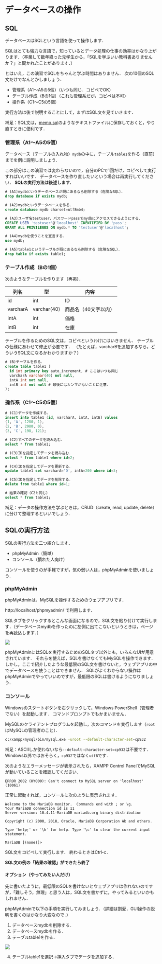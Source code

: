 # データベースの操作

## SQL

データベースはSQLという言語を使って操作します．

SQLはとても強力な言語で，知っているとデータ処理の仕事の効率はかなり上がります．（卒業して数年経った元学生から，「SQLを学ぶいい教科書ありませんか？」と聞かれたことがあります．）

とはいえ，この演習でSQLをちゃんと学ぶ時間はありません．
次の10個のSQL文だけでなんとかしましょう．

* 管理系（A1～A5の5個）（いつも同じ．コピペでOK）
* デーブル作成（Bの1個）（これも管理系だが，コピペは不可）
* 操作系（C1～C5の5個）

実行方法は後で説明することにして，まずはSQL文を見ていきます．

補足：SQL文は，[memo.sql](memo.sql)のようなテキストファイルに保存しておくと，やり直すときに便利です．

### 管理系（A1～A5の5個）

データベース（テーブルの入れ物）`mydb`の中に，テーブル`table1`を作る（直前）までを例に説明しましょう．

この部分はこの演習では変わらないので，自分のPCで1回だけ，コピペして実行すればいいです．
データベースを作り直したいという場合は再実行してください．
**SQLの実行方法は後述します．**

```sql
# (A1)mydbというデータベースが既にあるなら削除する（危険なSQL）．
drop database if exists mydb;

# (A2)mydbというデータベースを作る．
create database mydb charset=utf8mb4;

# (A3)ユーザ名testuser，パスワードpassでmydbにアクセスできるようにする．
CREATE USER 'testuser'@'localhost' IDENTIFIED BY 'pass';
GRANT ALL PRIVILEGES ON mydb.* TO 'testuser'@'localhost';

# (A4)mydbを使うことを宣言する．
use mydb;

# (A5)table1というテーブルが既にあるなら削除する（危険なSQL）．
drop table if exists table1;
```

### テーブル作成（Bの1個）

次のようなテーブルを作ります（再掲）．

列名|型|内容
--|--|--
id|int|ID
varcharA|varchar(40)|商品名（40文字以内）
intA|int|価格
intB|int|在庫

テーブルを作るためのSQL文は，コピペというわけにはいきません．
テーブルの仕様にあわせて修正が必要です．
（たとえば，varcharBを追加するなら，どういうSQL文になるかわかりますか？）

```sql
# (B)テーブルを作る．
create table table1 (
  id int primary key auto_increment, # ここはいつも同じ
  varcharA varchar(40) not null,
  intA int not null,
  intB int not null # 最後にはカンマがないことに注意．
);
```

### 操作系（C1～C5の5個）

```sql
# (C1)データを作成する．
insert into table1 (id, varcharA, intA, intB) values
(1, 'A', 1280, 1),
(2, 'B', 2980, 0),
(3, 'C', 198, 121);

# (C2)すべてのデータを読み込む．
select * from table1;

# (C3)IDを指定してデータを読み込む．
select * from table1 where id=2;

# (C4)IDを指定してデータを更新する．
update table1 set varcharA='D', intA=200 where id=3;

# (C5)IDを指定してデータを削除する．
delete from table1 where id=1;

# 結果の確認（C2と同じ）
select * from table1;
```

補足：データの操作方法を学ぶときは，CRUD（create, read, update, delete）に分けて整理するといいでしょう．

## SQLの実行方法

SQLの実行方法を二つ紹介します．

* phpMyAdmin（簡単）
* コンソール（慣れた人向け）

コンソールを使うのが手軽ですが，気の弱い人は，phpMyAdminを使いましょう．

### phpMyAdmin

phpMyAdminは，MySQLを操作するためのウェブアプリです．

http://localhost/phpmyadmin/ で利用します．

SQLタブをクリックするとこんな画面になるので，SQL文を貼り付けて実行します．（データベースmydbを作ったのに左側に出てこないというときは，ページを再読込します．）

![](images/phpmyadmin.png)

phpMyAdminにはSQLを実行するためのSQLタブ以外にも，いろんなUIが用意されています．
それらを使えば，SQLを書けなくてもMySQLを操作できます．
しかし，ここで紹介したような最低限のSQL文を書けないと，ウェブアプリの中でデータベースを使うことはできません．
SQLがよくわからない操作はphpMyAdminでやっていいのですが，最低限のSQLは書けるようになりましょう．

### コンソール

Windowsのスタートボタンを右クリックして，Windows PowerShell（管理者でない）を起動します．
コマンドプロンプトでもかまいません．

MySQLのクライアントプログラムを起動し，次のコマンドを実行します（`root`はMySQLの管理者のこと）．

```bash
c:/xampp/mysql/bin/mysql.exe -uroot --default-character-set=cp932
```

補足：ASCIIしか使わないなら`--default-character-set=cp932`は不要です．Windows以外ではおそらく，`cp932`ではなく`utf8`です．

次のようなエラーメッセージが表示されたら，XAMPP Control PanelでMySQLが動いていることを確認してください．

```
ERROR 2002 (HY000): Can't connect to MySQL server on 'localhost' (10061)
```

正常に起動すれば，コンソールに次のように表示されます．

```
Welcome to the MariaDB monitor.  Commands end with ; or \g.
Your MariaDB connection id is 11
Server version: 10.4.11-MariaDB mariadb.org binary distribution

Copyright (c) 2000, 2018, Oracle, MariaDB Corporation Ab and others.

Type 'help;' or '\h' for help. Type '\c' to clear the current input statement.

MariaDB [(none)]>
```

SQL文をコピペして実行します．
終わるときはCtrl-c．

**SQL文の例の「結果の確認」ができたら終了**

#### オプション（やってみたい人だけ）

先に書いたように，最低限のSQLを書けないとウェブアプリは作れないのですが，「難しそう，無理」と思う人は，SQL文を書かずに，やってみるといいかもしれません．

phpMyAdminで以下の手順を実行してみましょう．（詳細は割愛．GUI操作の説明を書くのはかなり大変なので．）

1. データベースmydbを削除する．
1. データベースmydbを作る．
1. テーブルtable1を作る．

![](images/phpmyadmin-createtable.png)

4. テーブルtable1を選択→挿入タブでデータを追加する．
